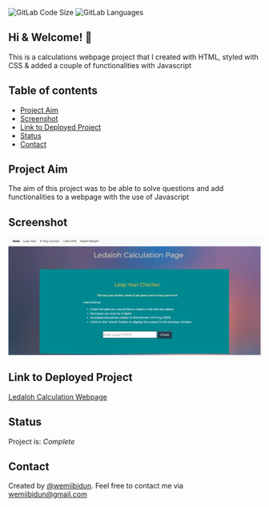 ![GitLab Code Size](https://img.shields.io/github/languages/code-size/wemiibidun/ledaloh_calculation_page)
![GitLab Languages](https://img.shields.io/github/languages/count/wemiibidun/ledaloh_calculation_page)

## Hi & Welcome! 👋
This is a calculations webpage project that I created with HTML, styled with CSS & added a couple of functionalities with Javascript

## Table of contents
* [Project Aim](#project-aim)
* [Screenshot](#screenshot)
* [Link to Deployed Project](#link-to-deployed-project)
* [Status](#status)
* [Contact](#contact)


## Project Aim
The aim of this project was to be able to solve questions and add functionalities to a webpage with the use of Javascript


## Screenshot
![Sample image](https://github.com/wemiibidun/ledaloh_calculation_page/blob/main/screenshot_image.png)



## Link to Deployed Project
[Ledaloh Calculation Webpage](https://wemiibidun.github.io/ledaloh_calculation_page)


## Status
Project is: _Complete_


## Contact
Created by [@wemiibidun](https://twitter.com/wemiibidun/). Feel free to contact me via wemiibidun@gmail.com

